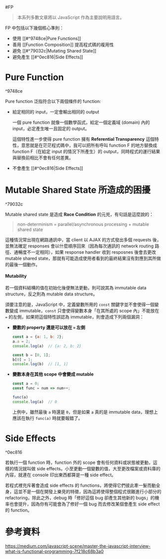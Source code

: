 #FP 

>本系列多數文章將以 JavaScript 作為主要說明用語言。

FP 中包括以下幾個核心準則：

- 使用 [[#^9748ce|Pure Functions]]
- 善用 [[Function Composition]] 提高程式碼的複用性
- 避免 [[#^79032c|Mutating Shared State]]
- 避免產生 [[#^0ec816|Side Effects]]

# Pure Function

^9748ce

Pure function 泛指符合以下兩個條件的 function:

- 給定相同的 input，一定會輸出相同的 output
	
	一個 pure function 就像一個數學函式，給定一個定義域 (domain) 內的 input，必定產生唯一且固定的 output。
	
	這個特性進一步使得 pure function 擁有 **Referential Transparency** 這個特性，意思就是在茫茫程式碼中，我可以把所有呼叫 function F 的地方替換成 function F（在給定 input 的情況下所產生）的 output，同時程式的運行結果與替換前相比不會有任何差異。

- 不會產生 [[#^0ec816|Side Effects]]

# Mutable Shared State 所造成的困擾

^79032c

Mutable shared state 是造成 **Race Condition** 的元兇，有句話是這麼說的：

>non-determinism = parallel/asynchronous processing + mutable shared state

這種情況常出現在網路通訊中，當 client 以 AJAX 的方式發出多個 requests 後，並無法確定 responses 會以什麼順序回來（因為每次通訊的 network routing 路徑、通暢度不一定相同），如果 response handler 收到 resposnes 後會去更改 mutable shared state，那就有可能造成使用者看到的最終結果沒有對應到其所做的最後一個動作。

#### Mutability

若一個資料結構的值在初始化後便無法更動，則可說其為 immutable data structure，反之則為 mutable data structure。

須要注意的是，JavaScript 中，定義變數所用的 `const` 關鍵字並不會使得一個變數變成 immutable，`const` 只會使得變數本身「在其所處的 scope 內」不能放在 `=` 的左側，如果把這個特性誤認為 immutable，則會造成下列兩個漏洞：

- **變數的 property 還是可以放在 `=` 左側**
	
	```JavaScript
	const a = {a: 1, b: 2};
	a.a = 2;
	console.log(a)  // {a: 2, b: 2}
	
	const b = [0, 1];
	b[0] = 1;
	console.log(b)  // [1, 1]
	```

- **變數本身在其他 scope 中會變成 mutable**
	
	```JavaScript
	const a = 0;
	const func = num => num++; 
	
	func(a)
	console.log(a)  // 0
	```
	
	上例中，雖然最後 `a` 時還是 `0`，但是如果 `a` 真的是 immutable data，理想上應該在執行 `func(a)` 時就要報錯了。

# Side Effects

^0ec816

若執行一個 function 時，function 外的 scope 會有任何資料或狀態被更動，這樣的情況就叫做 side effects。小至更動一個變數的值，大至更改檔案或資料庫的內容，就連在 console 印出東西都算是一種 side effect。

若程式裡充斥著會造成 side effects 的 functions，將使得它們彼此牽一髮而動全身，這並不是一個在開發上樂見的特徵，因為這將使得整個程式很難進行小部分的 refactoring，除此之外，debug 時「修好這個 bug 卻產生其他新的 bugs」的機率也會提升，因為你有可能會為了修好一個 bug 而去修改某個會產生 side effect 的 function。

# 參考資料

https://medium.com/javascript-scene/master-the-javascript-interview-what-is-functional-programming-7f218c68b3a0